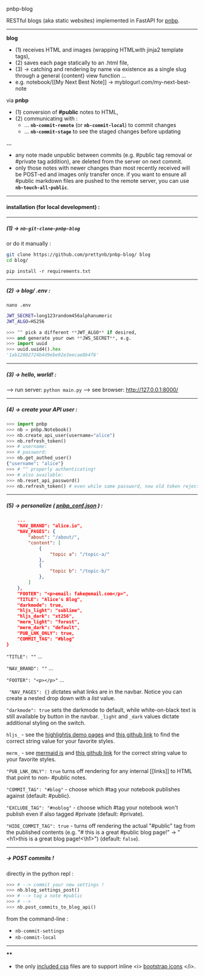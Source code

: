 pnbp-blog 

RESTful blogs (aka static websites) implemented in FastAPI for [pnbp](https://github.com/prettynb/pnbp/).

--- 

**blog** 
- (1) receives HTML and images (wrapping HTMLwith jinja2 template tags),
- (2) saves each page statically to an .html file,
- (3) -> catching and rendering by name via existence as a single slug through a general {content} view function ...
- e.g.  notebook/[[My Next Best Note]] -> myblogurl.com/my-next-best-note 

via **pnbp**
-  (1) conversion of **\#public** notes to HTML,
-  (2) communicating with : 
	-  ... **```nb-commit-remote```** (or **```nb-commit-local```**) to commit changes
	-  ... **```nb-commit-stage```** to see the staged changes before updating

**...** 
-  any note made unpublic between commits (e.g. #public tag removal or #private tag addition), are deleted from the server on next commit.
- only those notes with newer changes than most recently received will be POST-ed and images only transfer once. if you want to ensure all #public markdown files are pushed to the remote server, you can use **```nb-touch-all-public```**. 

--- 

#### **installation (for local development)** :

--- 

##### (1) -> ```nb-git-clone-pnbp-blog```

or do it manually : 

```bash
git clone https://github.com/prettynb/pnbp-blog/ blog
cd blog/
```

```
pip install -r requirements.txt
```

--- 

##### (2) -> **blog/** **.env** :

```nano .env```

```bash
JWT_SECRET=long123random456alphanumeric
JWT_ALGO=HS256
```

```py
>>> ^^ pick a different **JWT_ALGO** if desired,  
>>> and generate your own **JWS_SECRET**, e.g. 
>>> import uuid
>>> uuid.uuid4().hex
'1ab12802724b4d9ebe92e3eecae8b4f6'
```

--- 

##### (3) -> hello, world! : 

-->  run server: ```python main.py```
--> see browser: http://127.0.0.1:8000/ 

--- 

##### (4) -> create your API user : 

```py
>>> import pnbp
>>> nb = pnbp.Notebook()
>>> nb.create_api_user(username="alice")
>>> nb.refresh_token()
>>> # username: 
>>> # password: 
>>> nb.get_authed_user()
{"username": "alice"}
>>> # ^^ properly authenticating!
>>> # also available:
>>> nb.reset_api_password()
>>> nb.refresh_token() # even while same password, now old token rejected
```

--- 

##### (5) -> personalize ( [**pnbp_conf.json**](https://github.com/prettynb/pnbp/blob/master/conf_template.json) ) :

```json
	...
    "NAV_BRAND": "alice.io",
    "NAV_PAGES": {
        "about": "/about/",
        "content": [
            {
                "topic a": "/topic-a/"
            },
            {
                "topic b": "/topic-b/"
            },
        ]
    },
    "FOOTER": "<p>email: fake@email.com</p>",
	"TITLE": "Alice's Blog",
    "darkmode": true,
    "hljs_light": "sublime",
    "hljs_dark": "xt256",
    "merm_light": "forest",
    "merm_dark": "default",
	"PUB_LNK_ONLY": true,
	"COMMIT_TAG": "#blog"
}
```

```"TITLE": ""``` ... 

```"NAV_BRAND": ""``` ... 

```"FOOTER": "<p></p>"``` ... 

``` "NAV_PAGES": {}``` *dict*ates what links are in the navbar. Notice you can create a nested drop down with a *list* value. 

```"darkmode": true``` sets the darkmode to default, while white-on-black text is still available by button in the navbar. ```_light``` and ```_dark``` values dictate additional styling on the switch.

```hljs_``` - see the [highlightjs demo pages](https://highlightjs.org/static/demo/) and [this github link](https://github.com/highlightjs/highlight.js/tree/main/src/styles) to find the correct string value for your favorite styles. 

```merm_``` - see [mermaid js](https://mermaid-js.github.io/mermaid/#/) and [this github link](https://github.com/mermaid-js/mermaid/tree/master/src/themes) for the correct string value to your favorite styles.

```"PUB_LNK_ONLY": true``` turns off rendering for any internal \[\[links\]\] to HTML that point to non- \#public notes. 

```"COMMIT_TAG": "#blog"``` - choose which \#tag your notebook publishes against (default: \#public).

```"EXCLUDE_TAG": "#noblog"``` - choose which \#tag your notebook won't publish even if also tagged \#private (default: \#private).

```"HIDE_COMMIT_TAG": true``` - turns off rendering the actual "\#public" tag from the published contents (e.g. "# this is a great #public blog page!" -> "\<h1\>this is a great  blog page!\<\\h1\>") (default: ```false```). 


--- 

##### -> **POST commits !**

directly in the python repl : 

```py
>>> # --> commit your new settings ! 
>>> nb.blog_settings_post()
>>> # --> tag a note #public
>>> # --> 
>>> nb.post_commits_to_blog_api()
```

from the command-line : 
- ```nb-commit-settings```
- ```nb-commit-local```

--- 

**\*\***
-  the only [included css](https://github.com/prettynb/pnbp-blog/tree/master/static/css) files are to support inline \<i\> [bootstrap icons](https://icons.getbootstrap.com/) \</i\>. 



